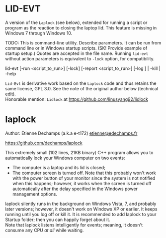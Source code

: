 LID-EVT
=======

A version of the `Laplock` (see below), extended for running a script or program as the reaction to closing the laptop lid. This feature is missing in Windows 7 through Windows 10.

TODO: This is command-line utility. Describe parameters. It can be run from command line or in Windows startup scripts. (SK! Provide example of startup setup.) Quotes are accepted in the file name. Running `lid-evt` without action parameters is equivalent to `-lock` option, for compatibility.

lid-evt [-run <script_to_run>] [-lock] [-report <script_to_run>] [-log <file>] | -kill | -help

`Lid-Evt` is derivative work based on the `Laplock` code and thus retains the same license, GPL 3.0. See the note of the original author below (technical edit).<br>
Honorable mention: `Lidlock` at https://github.com/linusyang92/lidlock

laplock
=======

Author: Etienne Dechamps (a.k.a e-t172) <etienne@edechamps.fr>

https://github.com/dechamps/laplock

This extremely small (102 lines, 21KB binary) C++ program allows you to automatically lock your Windows computer on two events:
 - The computer is a laptop and its lid is closed;
 - The computer screen is turned off. Note that this probably won't work with the power button of your monitor since the system is not notified when this happens; however, it works when the screen is turned off automatically after the delay specified in the Windows power management options.

laplock silently runs in the background on Windows Vista, 7, and probably later versions; however, it doesn't work on Windows XP or earlier. It keeps running until you log off or kill it. It is recommended to add laplock to your Startup folder; then you can happily forget about it.<br>
Note that laplock listens intelligently for events; meaning, it doesn't consume any CPU *at all* while waiting.
